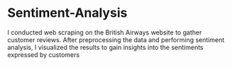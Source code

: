 # Sentiment-Analysis
I conducted web scraping on the British Airways website to gather customer reviews. After preprocessing the data and performing sentiment analysis, I visualized the results to gain insights into the sentiments expressed by customers
